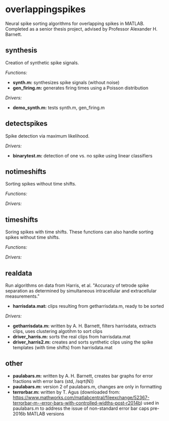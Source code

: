 # overlappingspikes
Neural spike sorting algorithms for overlapping spikes in MATLAB. Completed as a senior thesis project, advised by Professor Alexander H. Barnett. 

## synthesis
Creation of synthetic spike signals. 

*Functions:*
- **synth.m:** synthesizes spike signals (without noise)
- **gen_firing.m:** generates firing times using a Poisson distribution
  
*Drivers:*
- **demo_synth.m:** tests synth.m, gen_firing.m
  
## detectspikes
Spike detection via maximum likelihood.

*Drivers:*
- **binarytest.m:** detection of one vs. no spike using linear classifiers
  
## notimeshifts
Sorting spikes without time shifts.

*Functions:*

*Drivers:*

## timeshifts
Soring spikes with time shifts. These functions can also handle sorting spikes without time shifts.

*Functions:*

*Drivers:*

## realdata
Run algorithms on data from Harris, et al. "Accuracy of tetrode spike separation as determined by simultaneous intracellular and extracellular measurements."
- **harrisdata.mat:** clips resulting from getharrisdata.m, ready to be sorted

*Drivers:*
- **getharrisdata.m:** written by A. H. Barnett, filters harrisdata, extracts clips, uses clustering algotihm to sort clips
- **driver_harris.m:** sorts the real clips from harrisdata.mat
- **driver_harris2.m:** creates and sorts synthetic clips using the spike templates (with time shifts) from harrisdata.mat

## other
- **paulabars.m:** written by A. H. Barnett, creates bar graphs for error fractions with error bars (std, /sqrt(N))
- **paulabars.m:** version 2 of paulabars.m, changes are only in formatting
- **terrorbar.m:** written by T. Agus (downloaded from: https://www.mathworks.com/matlabcentral/fileexchange/52367-terrorbar-m--error-bars-with-controlled-widths-post-r2014b) used in paulabars.m to address the issue of non-standard error bar caps pre-2016b MATLAB versions
